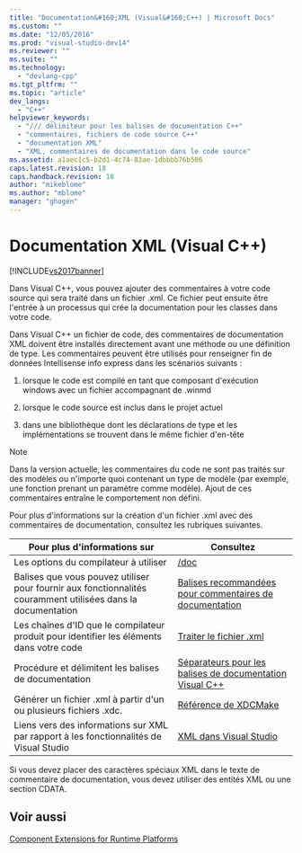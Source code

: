 ```yaml
---
title: "Documentation&#160;XML (Visual&#160;C++) | Microsoft Docs"
ms.custom: ""
ms.date: "12/05/2016"
ms.prod: "visual-studio-dev14"
ms.reviewer: ""
ms.suite: ""
ms.technology: 
  - "devlang-cpp"
ms.tgt_pltfrm: ""
ms.topic: "article"
dev_langs: 
  - "C++"
helpviewer_keywords: 
  - "/// délimiteur pour les balises de documentation C++"
  - "commentaires, fichiers de code source C++"
  - "documentation XML"
  - "XML, commentaires de documentation dans le code source"
ms.assetid: a1aec1c5-b2d1-4c74-83ae-1dbbbb76b506
caps.latest.revision: 18
caps.handback.revision: 18
author: "mikeblome"
ms.author: "mblome"
manager: "ghogen"
---
```

# Documentation&#160;XML (Visual&#160;C++)
[!INCLUDE[vs2017banner](../assembler/inline/includes/vs2017banner.md)]

Dans Visual C\+\+, vous pouvez ajouter des commentaires à votre code source qui sera traité dans un fichier .xml.  Ce fichier peut ensuite être l'entrée à un processus qui crée la documentation pour les classes dans votre code.  
  
 Dans Visual C\+\+ un fichier de code, des commentaires de documentation XML doivent être installés directement avant une méthode ou une définition de type.  Les commentaires peuvent être utilisés pour renseigner fin de données Intellisense info express dans les scénarios suivants :  
  
1.  lorsque le code est compilé en tant que composant d'exécution windows avec un fichier accompagnant de .winmd  
  
2.  lorsque le code source est inclus dans le projet actuel  
  
3.  dans une bibliothèque dont les déclarations de type et les implémentations se trouvent dans le même fichier d'en\-tête  
  
> [!NOTE]
>  Dans la version actuelle, les commentaires du code ne sont pas traités sur des modèles ou n'importe quoi contenant un type de modèle \(par exemple, une fonction prenant un paramètre comme modèle\).  Ajout de ces commentaires entraîne le comportement non défini.  
  
 Pour plus d'informations sur la création d'un fichier .xml avec des commentaires de documentation, consultez les rubriques suivantes.  
  
|Pour plus d'informations sur|Consultez|  
|----------------------------------|---------------|  
|Les options du compilateur à utiliser|[\/doc](../build/reference/doc-process-documentation-comments-c-cpp.md)|  
|Balises que vous pouvez utiliser pour fournir aux fonctionnalités couramment utilisées dans la documentation|[Balises recommandées pour commentaires de documentation](../ide/recommended-tags-for-documentation-comments-visual-cpp.md)|  
|Les chaînes d'ID que le compilateur produit pour identifier les éléments dans votre code|[Traiter le fichier .xml](../ide/dot-xml-file-processing.md)|  
|Procédure et délimitent les balises de documentation|[Séparateurs pour les balises de documentation Visual C\+\+](../ide/delimiters-for-visual-cpp-documentation-tags.md)|  
|Générer un fichier .xml à partir d'un ou plusieurs fichiers .xdc.|[Référence de XDCMake](../ide/xdcmake-reference.md)|  
|Liens vers des informations sur XML par rapport à les fonctionnalités de Visual Studio|[XML dans Visual Studio](../Topic/XML%20Tools%20in%20Visual%20Studio.md)|  
  
 Si vous devez placer des caractères spéciaux XML dans le texte de commentaire de documentation, vous devez utiliser des entités XML ou une section CDATA.  
  
## Voir aussi  
 [Component Extensions for Runtime Platforms](../windows/component-extensions-for-runtime-platforms.md)